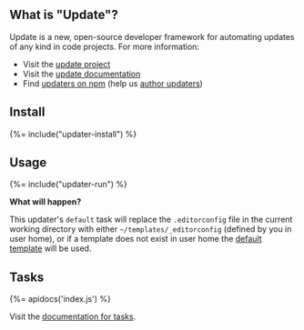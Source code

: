 ## What is "Update"?

Update is a new, open-source developer framework for automating updates of any kind in code projects. For more information:

- Visit the [update project](https://github.com/update/update)
- Visit the [update documentation](https://github.com/update/update)
- Find [updaters on npm](https://www.npmjs.com/browse/keyword/update-updater) (help us [author updaters](https://github.com/update/update/blob/master/docs/updaters.md))

## Install
{%= include("updater-install") %}

## Usage
{%= include("updater-run") %}

**What will happen?**

This updater's `default` task will replace the `.editorconfig` file in the current working directory with either `~/templates/_editorconfig` (defined by you in user home), or if a template does not exist in user home the [default template](templates/_editorconfig) will be used.

## Tasks
{%= apidocs('index.js') %}

Visit the [documentation for tasks](https://github.com/update/update/blob/master/docs/tasks.md).